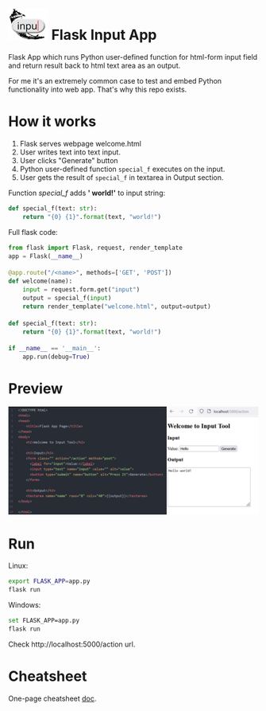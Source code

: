 # <img src="doc/icon.png" alt="alt text" width="80"/> Flask Input App
Flask App which runs Python user-defined function for html-form input field and return result back to html text area as an output.

For me it's an extremely common case to test and embed Python functionality into
web app. That's why this repo exists.

# How it works

1. Flask serves webpage welcome.html
2. User writes text into text input.
3. User clicks "Generate" button
4. Python user-defined function `special_f` executes on the input.
5. User gets the result of `special_f` in textarea in Output section.

Function *special_f* adds **' world!'** to input string:
```python
def special_f(text: str):    
    return "{0} {1}".format(text, "world!")
```

Full flask code:

```python
from flask import Flask, request, render_template
app = Flask(__name__)

@app.route("/<name>", methods=['GET', 'POST'])
def welcome(name):
    input = request.form.get("input")
    output = special_f(input)
    return render_template("welcome.html", output=output)

def special_f(text: str):
    return "{0} {1}".format(text, "world!")

if __name__ == '__main__':
    app.run(debug=True)
```

# Preview

<img src="doc/html_browser.png" alt="alt text" width="600"/>

# Run
Linux:
```bash
export FLASK_APP=app.py
flask run
```
Windows:
```bash
set FLASK_APP=app.py
flask run
```

Check http://localhost:5000/action url.

# Cheatsheet

One-page cheatsheet [doc](doc/cheatsheet.pdf).
